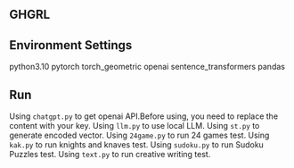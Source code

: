 ## GHGRL
## Environment Settings

python3.10
pytorch
torch_geometric
openai
sentence_transformers
pandas

## Run

Using `chatgpt.py` to get openai API.Before using, you need to replace the content with your key.
Using `llm.py` to use local LLM.
Using `st.py` to generate encoded vector.
Using `24game.py` to run 24 games test.
Using `kak.py` to run knights and knaves test.
Using `sudoku.py` to run Sudoku Puzzles test.
Using `text.py` to run creative writing test.